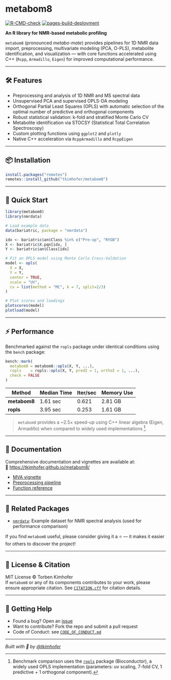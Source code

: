 
# metabom8 

[![R-CMD-check](https://github.com/tkimhofer/metabom8/actions/workflows/R-CMD-CHECK.yml/badge.svg?branch=master)](https://github.com/tkimhofer/metabom8/actions/workflows/R-CMD-CHECK.yml)
[![pages-build-deployment](https://github.com/tkimhofer/metabom8/actions/workflows/pages/pages-build-deployment/badge.svg)](https://github.com/tkimhofer/metabom8/actions/workflows/pages/pages-build-deployment)


**An R library for NMR-based metabolic profiling**  

`metabom8` (pronounced *metabo-mate*) provides pipelines for 1D NMR data import, preprocessing, multivariate modeling (PCA, O-PLS), metabolite identification, and visualization — with core functions accelerated using C++ (`Rcpp`, `Armadillo`, `Eigen`) for improved computational performance.

---

## 🛠️ Features

- Preprocessing and analysis of 1D NMR and MS spectral data
- Unsupervised PCA and supervised OPLS-DA modeling
- Orthogonal Partial Least Squares (OPLS) with automatic selection of the optimal number of predictive and orthogonal components
- Robust statistical validation: k-fold and stratified Monte Carlo CV
- Metabolite identification via STOCSY (Statistical Total Correlation Spectroscopy)
- Custom plotting functions using `ggplot2` and `plotly`
- Native C++ acceleration via `RcppArmadillo` and `RcppEigen`

---

## 📦 Installation

```r
install.packages("remotes")
remotes::install_github("tkimhofer/metabom8")
```

---

## 🚀 Quick Start

```r
library(metabom8)
library(nmrdata)

# Load example data
data(bariatric, package = "nmrdata")

idx <- bariatric$an$Class %in% c("Pre-op", "RYGB")
X <- bariatric$X.pqn[idx, ]
Y <- bariatric$an$Class[idx]

# Fit an OPLS model using Monte Carlo Cross-Valdation
model <- opls(
  X = X,
  Y = Y,
  center = TRUE,
  scale = "UV",
  cv = list(method = "MC", k = 7, split=2/3)
)

# Plot scores and loadings
plotscores(model)
plotload(model)
```

---

## ⚡ Performance

Benchmarked against the `ropls` package under identical conditions using the `bench` package:

```r
bench::mark(
  metabom8 = metabom8::opls(X, Y, ...),
  ropls    = ropls::opls(X, Y, predI = 1, orthoI = 1, ...),
  check = FALSE
)
```

| Method     | Median Time | Iter/sec | Memory Use |
|------------|-------------|----------|------------|
| **metabom8** | 1.61 sec     | 0.621    | 2.81 GB     |
| **ropls**    | 3.95 sec     | 0.253    | 1.61 GB     |

> `metabom8` provides a ~2.5× speed-up using C++ linear algebra (Eigen, Armadillo) when compared to widely used implementations [^1].

[^1]: Benchmark comparison uses the [`ropls`](https://bioconductor.org/packages/ropls) package (Bioconductor), a widely used OPLS implementation (parameters: uv scaling, 7-fold CV, 1 predictive + 1 orthogonal component).
---

## 📘 Documentation

Comprehensive documentation and vignettes are available at:  
🔗 https://tkimhofer.github.io/metabom8/

- [MVA vignette](https://tkimhofer.github.io/metabom8/articles/MVA.html)
- [Preprocessing pipeline](https://tkimhofer.github.io/metabom8/articles/PreProc.html)
- [Function reference](https://tkimhofer.github.io/metabom8/reference/)

---

## 🔗 Related Packages

- [`nmrdata`](https://github.com/tkimhofer/nmrdata): Example dataset for NMR spectral analysis (used for performance comparison)
  
If you find `metabom8` useful, please consider giving it a ⭐ — it makes it easier for others to discover the project!

---

## 📝 License & Citation

MIT License © Torben Kimhofer  
If `metabom8` or any of its components contributes to your work, please ensure appropriate citation. See [`CITATION.cff`](https://github.com/tkimhofer/metabom8/blob/master/CITATION.cff) for citation details.

---

## 🙋 Getting Help

- Found a bug? Open an [issue](https://github.com/tkimhofer/metabom8/issues)
- Want to contribute? Fork the repo and submit a pull request
- Code of Conduct: see [`CODE_OF_CONDUCT.md`](https://github.com/tkimhofer/metabom8/blob/master/CODE_OF_CONDUCT.md)

---

*Built with 💙 by [@tkimhofer](https://github.com/tkimhofer)*
